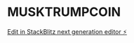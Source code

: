 # MUSKTRUMPCOIN

[Edit in StackBlitz next generation editor ⚡️](https://stackblitz.com/~/github.com/0castilho0/MUSKTRUMPCOIN)